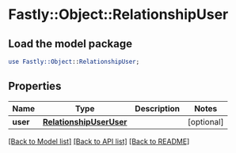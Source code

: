 # Fastly::Object::RelationshipUser

## Load the model package
```perl
use Fastly::Object::RelationshipUser;
```

## Properties
Name | Type | Description | Notes
------------ | ------------- | ------------- | -------------
**user** | [**RelationshipUserUser**](RelationshipUserUser.md) |  | [optional] 

[[Back to Model list]](../README.md#documentation-for-models) [[Back to API list]](../README.md#documentation-for-api-endpoints) [[Back to README]](../README.md)


